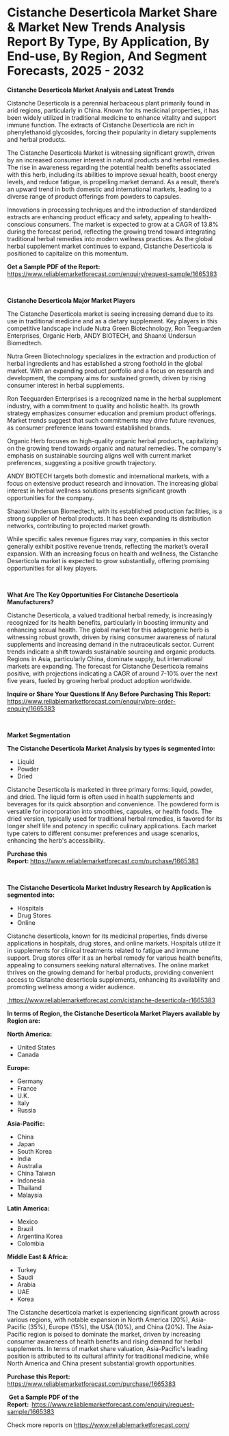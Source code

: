 <p><h1>Cistanche Deserticola Market Share & Market New Trends Analysis Report By Type, By Application, By End-use, By Region, And Segment Forecasts, 2025 - 2032</h1></p><p><strong>Cistanche Deserticola Market Analysis and Latest Trends</strong></p>
<p><p>Cistanche Deserticola is a perennial herbaceous plant primarily found in arid regions, particularly in China. Known for its medicinal properties, it has been widely utilized in traditional medicine to enhance vitality and support immune function. The extracts of Cistanche Deserticola are rich in phenylethanoid glycosides, forcing their popularity in dietary supplements and herbal products.</p><p>The Cistanche Deserticola Market is witnessing significant growth, driven by an increased consumer interest in natural products and herbal remedies. The rise in awareness regarding the potential health benefits associated with this herb, including its abilities to improve sexual health, boost energy levels, and reduce fatigue, is propelling market demand. As a result, there’s an upward trend in both domestic and international markets, leading to a diverse range of product offerings from powders to capsules.</p><p>Innovations in processing techniques and the introduction of standardized extracts are enhancing product efficacy and safety, appealing to health-conscious consumers. The market is expected to grow at a CAGR of 13.8% during the forecast period, reflecting the growing trend toward integrating traditional herbal remedies into modern wellness practices. As the global herbal supplement market continues to expand, Cistanche Deserticola is positioned to capitalize on this momentum.</p></p>
<p><strong>Get a Sample PDF of the Report:&nbsp;</strong> <a href="https://www.reliablemarketforecast.com/enquiry/request-sample/1665383?utm_campaign=2820&utm_medium=2&utm_source=Github&utm_content=ia&utm_term=08032025&utm_id=cistanche-deserticola">https://www.reliablemarketforecast.com/enquiry/request-sample/1665383</a></p>
<p>&nbsp;</p>
<p><strong>Cistanche Deserticola Major Market Players</strong></p>
<p><p>The Cistanche Deserticola market is seeing increasing demand due to its use in traditional medicine and as a dietary supplement. Key players in this competitive landscape include Nutra Green Biotechnology, Ron Teeguarden Enterprises, Organic Herb, ANDY BIOTECH, and Shaanxi Undersun Biomedtech.</p><p>Nutra Green Biotechnology specializes in the extraction and production of herbal ingredients and has established a strong foothold in the global market. With an expanding product portfolio and a focus on research and development, the company aims for sustained growth, driven by rising consumer interest in herbal supplements.</p><p>Ron Teeguarden Enterprises is a recognized name in the herbal supplement industry, with a commitment to quality and holistic health. Its growth strategy emphasizes consumer education and premium product offerings. Market trends suggest that such commitments may drive future revenues, as consumer preference leans toward established brands.</p><p>Organic Herb focuses on high-quality organic herbal products, capitalizing on the growing trend towards organic and natural remedies. The company's emphasis on sustainable sourcing aligns well with current market preferences, suggesting a positive growth trajectory.</p><p>ANDY BIOTECH targets both domestic and international markets, with a focus on extensive product research and innovation. The increasing global interest in herbal wellness solutions presents significant growth opportunities for the company.</p><p>Shaanxi Undersun Biomedtech, with its established production facilities, is a strong supplier of herbal products. It has been expanding its distribution networks, contributing to projected market growth.</p><p>While specific sales revenue figures may vary, companies in this sector generally exhibit positive revenue trends, reflecting the market’s overall expansion. With an increasing focus on health and wellness, the Cistanche Deserticola market is expected to grow substantially, offering promising opportunities for all key players.</p></p>
<p>&nbsp;</p>
<p><strong>What Are The Key Opportunities For Cistanche Deserticola Manufacturers?</strong></p>
<p><p>Cistanche Deserticola, a valued traditional herbal remedy, is increasingly recognized for its health benefits, particularly in boosting immunity and enhancing sexual health. The global market for this adaptogenic herb is witnessing robust growth, driven by rising consumer awareness of natural supplements and increasing demand in the nutraceuticals sector. Current trends indicate a shift towards sustainable sourcing and organic products. Regions in Asia, particularly China, dominate supply, but international markets are expanding. The forecast for Cistanche Deserticola remains positive, with projections indicating a CAGR of around 7-10% over the next five years, fueled by growing herbal product adoption worldwide.</p></p>
<p><strong>Inquire or Share Your Questions If Any Before Purchasing This Report:</strong> <a href="https://www.reliablemarketforecast.com/enquiry/pre-order-enquiry/1665383?utm_campaign=2820&utm_medium=2&utm_source=Github&utm_content=ia&utm_term=08032025&utm_id=cistanche-deserticola">https://www.reliablemarketforecast.com/enquiry/pre-order-enquiry/1665383</a></p>
<p>&nbsp;</p>
<p><strong>Market Segmentation</strong></p>
<p><strong>The Cistanche Deserticola Market Analysis by types is segmented into:</strong></p>
<p><ul><li>Liquid</li><li>Powder</li><li>Dried</li></ul></p>
<p><p>Cistanche Deserticola is marketed in three primary forms: liquid, powder, and dried. The liquid form is often used in health supplements and beverages for its quick absorption and convenience. The powdered form is versatile for incorporation into smoothies, capsules, or health foods. The dried version, typically used for traditional herbal remedies, is favored for its longer shelf life and potency in specific culinary applications. Each market type caters to different consumer preferences and usage scenarios, enhancing the herb's accessibility.</p></p>
<p><strong>Purchase this Report:&nbsp;</strong><a href="https://www.reliablemarketforecast.com/purchase/1665383?utm_campaign=2820&utm_medium=2&utm_source=Github&utm_content=ia&utm_term=08032025&utm_id=cistanche-deserticola">https://www.reliablemarketforecast.com/purchase/1665383</a></p>
<p>&nbsp;</p>
<p><strong>The Cistanche Deserticola Market Industry Research by Application is segmented into:</strong></p>
<p><ul><li>Hospitals</li><li>Drug Stores</li><li>Online</li></ul></p>
<p><p>Cistanche deserticola, known for its medicinal properties, finds diverse applications in hospitals, drug stores, and online markets. Hospitals utilize it in supplements for clinical treatments related to fatigue and immune support. Drug stores offer it as an herbal remedy for various health benefits, appealing to consumers seeking natural alternatives. The online market thrives on the growing demand for herbal products, providing convenient access to Cistanche deserticola supplements, enhancing its availability and promoting wellness among a wider audience.</p></p>
<p><a href="https://www.reliablemarketforecast.com/cistanche-deserticola-r1665383?utm_campaign=2820&utm_medium=2&utm_source=Github&utm_content=ia&utm_term=08032025&utm_id=cistanche-deserticola">&nbsp;https://www.reliablemarketforecast.com/cistanche-deserticola-r1665383</a></p>
<p><strong>In terms of Region, the Cistanche Deserticola Market Players available by Region are:</strong></p>
<p>
    <p> <strong> North America: </strong>
        <ul>
            <li>United States</li>
            <li>Canada</li>
        </ul>
        </p> 
    <p> <strong> Europe: </strong>
        <ul>
            <li>Germany</li>
            <li>France</li>
            <li>U.K.</li>
            <li>Italy</li>
            <li>Russia</li>
        </ul>
        </p> 
    <p> <strong> Asia-Pacific: </strong>
        <ul>
            <li>China</li>
            <li>Japan</li>
            <li>South Korea</li>
            <li>India</li>
            <li>Australia</li>
            <li>China Taiwan</li>
            <li>Indonesia</li>
            <li>Thailand</li>
            <li>Malaysia</li>
        </ul>
        </p> 
    <p> <strong> Latin America: </strong>
        <ul>
            <li>Mexico</li>
            <li>Brazil</li>
            <li>Argentina Korea</li>
            <li>Colombia</li>
        </ul>
        </p> 
    <p> <strong> Middle East & Africa: </strong>
        <ul>
            <li>Turkey</li>
            <li>Saudi</li>
            <li>Arabia</li>
            <li>UAE</li>
            <li>Korea</li>
        </ul>
    </p>
    </p>
<p><p>The Cistanche deserticola market is experiencing significant growth across various regions, with notable expansion in North America (20%), Asia-Pacific (35%), Europe (15%), the USA (10%), and China (20%). The Asia-Pacific region is poised to dominate the market, driven by increasing consumer awareness of health benefits and rising demand for herbal supplements. In terms of market share valuation, Asia-Pacific's leading position is attributed to its cultural affinity for traditional medicine, while North America and China present substantial growth opportunities.</p></p>
<p><strong>Purchase this Report: </strong><a href="https://www.reliablemarketforecast.com/purchase/1665383?utm_campaign=2820&utm_medium=2&utm_source=Github&utm_content=ia&utm_term=08032025&utm_id=cistanche-deserticola">https://www.reliablemarketforecast.com/purchase/1665383</a></p>
<p>&nbsp;<strong>Get a Sample PDF of the Report:&nbsp;&nbsp;</strong><a href="https://www.reliablemarketforecast.com/enquiry/request-sample/1665383?utm_campaign=2820&utm_medium=2&utm_source=Github&utm_content=ia&utm_term=08032025&utm_id=cistanche-deserticola">https://www.reliablemarketforecast.com/enquiry/request-sample/1665383</a></p>
<p><strong></strong></p>
<p>Check more reports on <a href="https://www.reliablemarketforecast.com/?utm_campaign=2820&utm_medium=2&utm_source=Github&utm_content=ia&utm_term=08032025&utm_id=cistanche-deserticola">https://www.reliablemarketforecast.com/</a></p>
